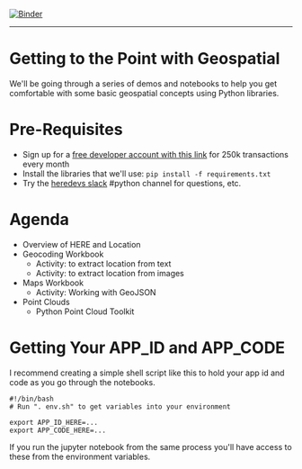 [![Binder](https://mybinder.org/badge_logo.svg)](https://mybinder.org/v2/gh/chekos/HERE_workshop_pycon2019/master)
***
# Getting to the Point with Geospatial

We'll be going through a series of demos and notebooks to help you get
comfortable with some basic geospatial concepts using Python libraries.

# Pre-Requisites

- Sign up for a [free developer account with this link](https://developer.here.com/events/pycon2019) for 250k transactions every month
- Install the libraries that we'll use: `pip install -f requirements.txt`
- Try the [heredevs slack](https://t.her.is/Slack) #python channel for questions, etc.

# Agenda

- Overview of HERE and Location
- Geocoding Workbook
    - Activity: to extract location from text
    - Activity: to extract location from images
- Maps Workbook
    - Activity: Working with GeoJSON
- Point Clouds
    - Python Point Cloud Toolkit

# Getting Your APP_ID and APP_CODE

I recommend creating a simple shell script like this to hold your app id and
code as you go through the notebooks.

```
#!/bin/bash
# Run ". env.sh" to get variables into your environment

export APP_ID_HERE=...
export APP_CODE_HERE=...
```

If you run the jupyter notebook from the same process you'll have access
to these from the environment variables.
